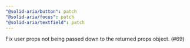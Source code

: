 ```yaml
---
"@solid-aria/button": patch
"@solid-aria/focus": patch
"@solid-aria/textfield": patch
---
```


Fix user props not being passed down to the returned props object. (#69)

